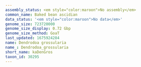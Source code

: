 ```yaml
---
assembly_status: <em style="color:maroon">No assembly</em>
common_name: Baked bean ascidian
data_status: '<em style="color:maroon">No data</em>'
genome_size: 723720000
genome_size_display: 0.72 Gbp
genome_size_method: GoaT
last_updated: 1675924284
name: Dendrodoa grossularia
name_: Dendrodoa_grossularia
short_name: kaDenGros
taxon_id: 30295
---
```

